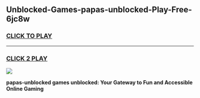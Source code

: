 
## Unblocked-Games-papas-unblocked-Play-Free-6jc8w
<h3>
<a href="https://premium76.site?title=papas-unblocked&ref=18A1">CLICK TO PLAY</a></h3>
<hr>

<h3>
<a href="https://premium76.site?title=papas-unblocked&ref=18A1">CLICK 2 PLAY</a>
  
</h3>

<a href="https://premium76.site?title=papas-unblocked&ref=18A1"><img src="https://clearcache.store/games.png"></a>


**papas-unblocked games unblocked: Your Gateway to Fun and Accessible Online Gaming**
